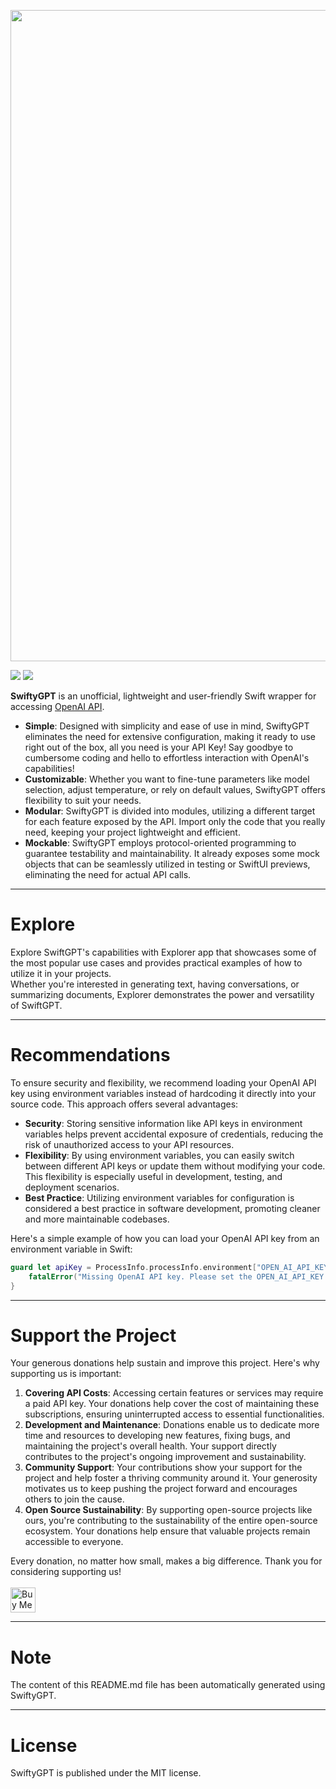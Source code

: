 <p align="center">
<img width="1042" src="https://user-images.githubusercontent.com/59933379/228211801-2646ac50-4bbf-4b4c-88b9-366bad8d76cf.png">
</p>

[![](https://img.shields.io/endpoint?url=https%3A%2F%2Fswiftpackageindex.com%2Fapi%2Fpackages%2Fantonio-war%2FSwiftyGPT%2Fbadge%3Ftype%3Dplatforms)](https://swiftpackageindex.com/antonio-war/SwiftyGPT)
[![](https://img.shields.io/endpoint?url=https%3A%2F%2Fswiftpackageindex.com%2Fapi%2Fpackages%2Fantonio-war%2FSwiftyGPT%2Fbadge%3Ftype%3Dswift-versions)](https://swiftpackageindex.com/antonio-war/SwiftyGPT)

**SwiftyGPT** is an unofficial, lightweight and user-friendly Swift wrapper for accessing [OpenAI API](https://platform.openai.com/docs/api-reference).
- **Simple**: Designed with simplicity and ease of use in mind, SwiftyGPT eliminates the need for extensive configuration, making it ready to use right out of the box, all you need is your API Key! Say goodbye to cumbersome coding and hello to effortless interaction with OpenAI's capabilities!
- **Customizable**: Whether you want to fine-tune parameters like model selection, adjust temperature, or rely on default values, SwiftyGPT offers flexibility to suit your needs.
- **Modular**: SwiftyGPT is divided into modules, utilizing a different target for each feature exposed by the API. Import only the code that you really need, keeping your project lightweight and efficient.
- **Mockable**: SwiftyGPT employs protocol-oriented programming to guarantee testability and maintainability. It already exposes some mock objects that can be seamlessly utilized in testing or SwiftUI previews, eliminating the need for actual API calls. 

---
# Explore
Explore SwiftGPT's capabilities with Explorer app that showcases some of the most popular use cases and provides practical examples of how to utilize it in your projects.<br>
Whether you're interested in generating text, having conversations, or summarizing documents, Explorer demonstrates the power and versatility of SwiftGPT.

---
# Recommendations

To ensure security and flexibility, we recommend loading your OpenAI API key using environment variables instead of hardcoding it directly into your source code. This approach offers several advantages:
- **Security**: Storing sensitive information like API keys in environment variables helps prevent accidental exposure of credentials, reducing the risk of unauthorized access to your API resources.
- **Flexibility**: By using environment variables, you can easily switch between different API keys or update them without modifying your code. This flexibility is especially useful in development, testing, and deployment scenarios.
- **Best Practice**: Utilizing environment variables for configuration is considered a best practice in software development, promoting cleaner and more maintainable codebases.

Here's a simple example of how you can load your OpenAI API key from an environment variable in Swift:
```swift
guard let apiKey = ProcessInfo.processInfo.environment["OPEN_AI_API_KEY"] else {
    fatalError("Missing OpenAI API key. Please set the OPEN_AI_API_KEY environment variable.")
}
```

---
# Support the Project
Your generous donations help sustain and improve this project. Here's why supporting us is important:
1. **Covering API Costs**: Accessing certain features or services may require a paid API key. Your donations help cover the cost of maintaining these subscriptions, ensuring uninterrupted access to essential functionalities.
2. **Development and Maintenance**: Donations enable us to dedicate more time and resources to developing new features, fixing bugs, and maintaining the project's overall health. Your support directly contributes to the project's ongoing improvement and sustainability.
3. **Community Support**: Your contributions show your support for the project and help foster a thriving community around it. Your generosity motivates us to keep pushing the project forward and encourages others to join the cause.
4. **Open Source Sustainability**: By supporting open-source projects like ours, you're contributing to the sustainability of the entire open-source ecosystem. Your donations help ensure that valuable projects remain accessible to everyone.

Every donation, no matter how small, makes a big difference. Thank you for considering supporting us!<br><br>
<a href="https://www.buymeacoffee.com/antoniowar" target="_blank"><img src="https://github.com/appcraftstudio/buymeacoffee/raw/master/Images/snapshot-bmc-button.png" alt="Buy Me A Coffee" height="40"></a>

---
# Note
The content of this README.md file has been automatically generated using SwiftyGPT.

---
# License
SwiftyGPT is published under the MIT license.
